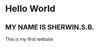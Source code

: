 <!DOCTYPE html>
<html lang="en">
<head>
    <meta charset="UTF-8">
    <meta name="viewport" content="width=device-width, initial-scale=1.0">
    <title>Hello World</title>
</head>
<body>
    <h1>Hello World</h1>
  <h2>MY NAME IS SHERWIN.S.B.</h2>
    <p>This is my first website</p>
</body>
</html>
